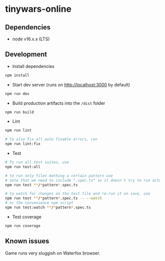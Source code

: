 # tinywars-online

## Dependencies

-   node v16.x.x (LTS)

## Development

-   Install dependencies

```sh
npm install
```

-   Start dev server (runs on [http://localhost:3000](http://localhost:3000) by default)

```sh
npm run dev
```

-   Build production artifacts into the `/dist` folder

```sh
npm run build
```

-   Lint

```sh
npm run lint

# to also fix all auto fixable errors, run
npm run lint:fix
```

-   Test

```sh
# To run all test suites, use
npm run test:all

# to run only files mathing a certain pattern use
# note that we need to include ".spec.ts" so it doesn't try to run actual source files
npm run test **/*pattern*.spec.ts

# to watch for changes on the test file and re-run it on save, use
npm run test **/*pattern*.spec.ts -- --watch
# or the convenience npm script
npm run test:watch **/*pattern*.spec.ts
```

- Test coverage

```sh
npm run coverage
```

## Known issues

Game runs very sluggish on Waterfox browser.


